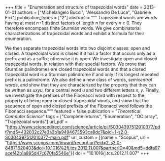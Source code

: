 +++
title = "Enumeration and structure of trapezoidal words"
date = 2013-01-01
authors = ["Michelangelo Bucci", "Alessandro De Luca", "Gabriele Fici"]
publication_types = ["2"]
abstract = """
Trapezoidal words are words having at most *n*+1 distinct factors of
length *n* for every *n* ≥ 0. They therefore encompass finite Sturmian
words. We give combinatorial characterizations of trapezoidal words and
exhibit a formula for their enumeration.

We then separate trapezoidal words into two disjoint classes: open and
closed. A trapezoidal word is closed if it has a factor that occurs only
as a prefix and as a suffix; otherwise it is open. We investigate open
and closed trapezoidal words, in relation with their special factors. We
prove that Sturmian palindromes are closed trapezoidal words and that a
closed trapezoidal word is a Sturmian palindrome if and only if its
longest repeated prefix is a palindrome. We also define a new class of
words, *semicentral words*, and show that they are characterized by the
property that they can be written as *uxyu*, for a central word *u* and
two different letters *x*, *y*. Finally, we investigate the prefixes of the
Fibonacci word with respect to the property of being open or closed
trapezoidal words, and show that the sequence of open and closed
prefixes of the Fibonacci word follows the Fibonacci sequence."""
featured = false
publication = "*Theoretical Computer Science*"
tags = ["Complete returns", "Enumeration", "OC array", "Trapezoidal words"]
url_pdf = "https://www.sciencedirect.com/science/article/pii/S0304397512010377/pdf?md5=432032c27e3a3b1a9494673593ca8dc7&pid=1-s2.0-S0304397512010377-main.pdf"
url_custom = [{name = "Scopus", url = "https://www.scopus.com/inward/record.uri?eid=2-s2.0-84871620403&doi=10.1016%2fj.tcs.2012.11.007&partnerID=40&md5=ddfa97acef42b1a895d47c670fa5546e"}]
doi = "10.1016/j.tcs.2012.11.007"
+++
